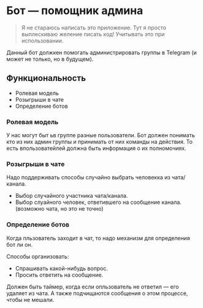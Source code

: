 # Бот — помощник админа

> Я не стараюсь написать это приложение. Тут я просто выплескиваю желение писать код! Учитывать это при использовании.

Данный бот должкен помогать администрировать группы в Telegram (и может не только, но в будущем).

## Функциональность

- Ролевая модель
- Розыгрыши в чате
- Определение ботов

### Ролевая модель

У нас могут быт ьв группе разные пользователи. Бот должен понимать кто из них админ группы и принимать от них команды на действия. То есть впользоватейлей должна быть информация о их полномочиях.

### Розыгрыши в чате

Надо поддерживать способы случайно выбрать человекка из чата/канала.

- Выбор случайного участника чата/канала.
- Выбор слуайного человек, ответившего на сообщение канала. (возможно чата, но это не точно)

### Определение ботов

Когда пльзователь заходит в чат, то надо механизм для определения бот ли он.

Способы организовать:

- Спрашивать какой-нибудь вопрос.
- Просить ответить на сообщение.

Должен быть таймер, когда если опльзователь не ответил — его удаляет из чата.
А также подчищаются сообщения о этом процессе, чтобы не мешали.